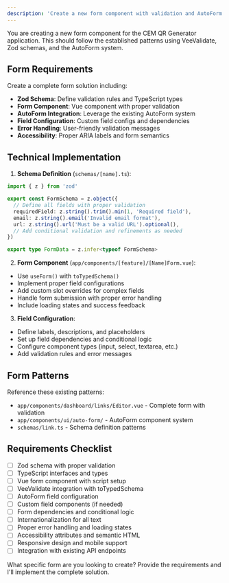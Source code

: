 ```yaml
---
description: 'Create a new form component with validation and AutoForm integration'
---
```


You are creating a new form component for the CEM QR Generator application. This should follow the established patterns using VeeValidate, Zod schemas, and the AutoForm system.

## Form Requirements

Create a complete form solution including:
- **Zod Schema**: Define validation rules and TypeScript types
- **Form Component**: Vue component with proper validation
- **AutoForm Integration**: Leverage the existing AutoForm system
- **Field Configuration**: Custom field configs and dependencies
- **Error Handling**: User-friendly validation messages
- **Accessibility**: Proper ARIA labels and form semantics

## Technical Implementation

1. **Schema Definition** (`schemas/[name].ts`):
```typescript
import { z } from 'zod'

export const FormSchema = z.object({
  // Define all fields with proper validation
  requiredField: z.string().trim().min(1, 'Required field'),
  email: z.string().email('Invalid email format'),
  url: z.string().url('Must be a valid URL').optional(),
  // Add conditional validation and refinements as needed
})

export type FormData = z.infer<typeof FormSchema>
```

2. **Form Component** (`app/components/[feature]/[Name]Form.vue`):
- Use `useForm()` with `toTypedSchema()`
- Implement proper field configurations
- Add custom slot overrides for complex fields
- Handle form submission with proper error handling
- Include loading states and success feedback

3. **Field Configuration**:
- Define labels, descriptions, and placeholders
- Set up field dependencies and conditional logic
- Configure component types (input, select, textarea, etc.)
- Add validation rules and error messages

## Form Patterns

Reference these existing patterns:
- `app/components/dashboard/links/Editor.vue` - Complete form with validation
- `app/components/ui/auto-form/` - AutoForm component system
- `schemas/link.ts` - Schema definition patterns

## Requirements Checklist

- [ ] Zod schema with proper validation
- [ ] TypeScript interfaces and types
- [ ] Vue form component with script setup
- [ ] VeeValidate integration with toTypedSchema
- [ ] AutoForm field configuration
- [ ] Custom field components (if needed)
- [ ] Form dependencies and conditional logic
- [ ] Internationalization for all text
- [ ] Proper error handling and loading states
- [ ] Accessibility attributes and semantic HTML
- [ ] Responsive design and mobile support
- [ ] Integration with existing API endpoints

What specific form are you looking to create? Provide the requirements and I'll implement the complete solution.
